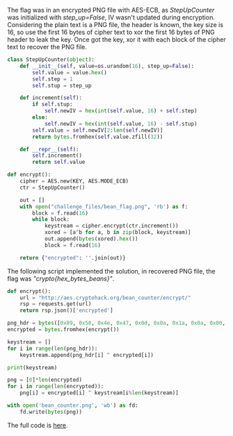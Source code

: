 
The flag was in an encrypted PNG file with AES-ECB, as *StepUpCounter* was initialized with *step_up=False*, IV wasn't updated during encryption. Considering the plain text is a PNG file, the header is known, the key size is 16, so use the first 16 bytes of cipher text to xor the first 16 bytes of PNG header to leak the key. Once got the key, xor it with each block of the cipher text to recover the PNG file.


```python
class StepUpCounter(object):
    def __init__(self, value=os.urandom(16), step_up=False):
        self.value = value.hex()
        self.step = 1
        self.stup = step_up

    def increment(self):
        if self.stup:
            self.newIV = hex(int(self.value, 16) + self.step)
        else:
            self.newIV = hex(int(self.value, 16) - self.stup)
        self.value = self.newIV[2:len(self.newIV)]
        return bytes.fromhex(self.value.zfill(32))

    def __repr__(self):
        self.increment()
        return self.value

def encrypt():
    cipher = AES.new(KEY, AES.MODE_ECB)
    ctr = StepUpCounter()

    out = []
    with open("challenge_files/bean_flag.png", 'rb') as f:
        block = f.read(16)
        while block:
            keystream = cipher.encrypt(ctr.increment())
            xored = [a^b for a, b in zip(block, keystream)]
            out.append(bytes(xored).hex())
            block = f.read(16)

    return {"encrypted": ''.join(out)}
```

The following script implemented the solution, in recovered PNG file, the flag was *"crypto{hex_bytes_beans}"*.


```python
def encrypt():
    url = "http://aes.cryptohack.org/bean_counter/encrypt/"
    rsp = requests.get(url)
    return rsp.json()['encrypted']

png_hdr = bytes([0x89, 0x50, 0x4e, 0x47, 0x0d, 0x0a, 0x1a, 0x0a, 0x00, 0x00, 0x00, 0x0d, 0x49, 0x48, 0x44, 0x52])
encrypted = bytes.fromhex(encrypt())

keystream = []
for i in range(len(png_hdr)):
    keystream.append(png_hdr[i] ^ encrypted[i])

print(keystream)

png = [0]*len(encrypted)
for i in range(len(encrypted)):
    png[i] = encrypted[i] ^ keystream[i%len(keystream)]

with open('bean_counter.png', 'wb') as fd:
    fd.write(bytes(png))
```

The full code is [here](https://github.com/onealmond/hacking-lab/blob/master/cryptohack/bean_counter/bean_counter.py).
